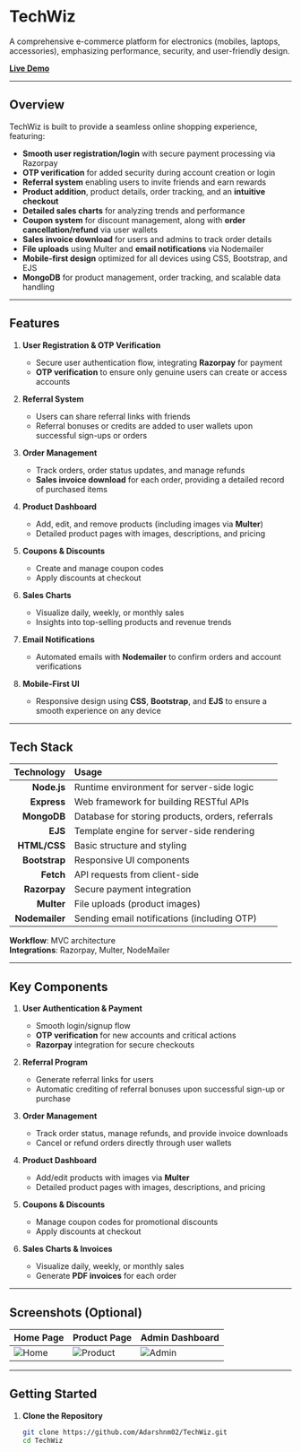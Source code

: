 # TechWiz

A comprehensive e-commerce platform for electronics (mobiles, laptops, accessories), emphasizing performance, security, and user-friendly design.

[**Live Demo**](https://techwiz-s8jl.onrender.com/)

---

## Overview

TechWiz is built to provide a seamless online shopping experience, featuring:
- **Smooth user registration/login** with secure payment processing via Razorpay  
- **OTP verification** for added security during account creation or login  
- **Referral system** enabling users to invite friends and earn rewards  
- **Product addition**, product details, order tracking, and an **intuitive checkout**  
- **Detailed sales charts** for analyzing trends and performance  
- **Coupon system** for discount management, along with **order cancellation/refund** via user wallets  
- **Sales invoice download** for users and admins to track order details  
- **File uploads** using Multer and **email notifications** via Nodemailer  
- **Mobile-first design** optimized for all devices using CSS, Bootstrap, and EJS  
- **MongoDB** for product management, order tracking, and scalable data handling  

---

## Features

1. **User Registration & OTP Verification**  
   - Secure user authentication flow, integrating **Razorpay** for payment  
   - **OTP verification** to ensure only genuine users can create or access accounts

2. **Referral System**  
   - Users can share referral links with friends  
   - Referral bonuses or credits are added to user wallets upon successful sign-ups or orders

3. **Order Management**  
   - Track orders, order status updates, and manage refunds  
   - **Sales invoice download** for each order, providing a detailed record of purchased items

4. **Product Dashboard**  
   - Add, edit, and remove products (including images via **Multer**)  
   - Detailed product pages with images, descriptions, and pricing

5. **Coupons & Discounts**  
   - Create and manage coupon codes  
   - Apply discounts at checkout

6. **Sales Charts**  
   - Visualize daily, weekly, or monthly sales  
   - Insights into top-selling products and revenue trends

7. **Email Notifications**  
   - Automated emails with **Nodemailer** to confirm orders and account verifications

8. **Mobile-First UI**  
   - Responsive design using **CSS**, **Bootstrap**, and **EJS** to ensure a smooth experience on any device

---

## Tech Stack

| **Technology** | **Usage**                                         |
|---------------:|:--------------------------------------------------|
| **Node.js**    | Runtime environment for server-side logic         |
| **Express**    | Web framework for building RESTful APIs           |
| **MongoDB**    | Database for storing products, orders, referrals  |
| **EJS**        | Template engine for server-side rendering         |
| **HTML/CSS**   | Basic structure and styling                       |
| **Bootstrap**  | Responsive UI components                          |
| **Fetch**      | API requests from client-side                     |
| **Razorpay**   | Secure payment integration                        |
| **Multer**     | File uploads (product images)                     |
| **Nodemailer** | Sending email notifications (including OTP)       |

**Workflow**: MVC architecture  
**Integrations**: Razorpay, Multer, NodeMailer  

---

## Key Components

1. **User Authentication & Payment**  
   - Smooth login/signup flow  
   - **OTP verification** for new accounts and critical actions  
   - **Razorpay** integration for secure checkouts

2. **Referral Program**  
   - Generate referral links for users  
   - Automatic crediting of referral bonuses upon successful sign-up or purchase

3. **Order Management**  
   - Track order status, manage refunds, and provide invoice downloads  
   - Cancel or refund orders directly through user wallets

4. **Product Dashboard**  
   - Add/edit products with images via **Multer**  
   - Detailed product pages with images, descriptions, and pricing

5. **Coupons & Discounts**  
   - Manage coupon codes for promotional discounts  
   - Apply discounts at checkout

6. **Sales Charts & Invoices**  
   - Visualize daily, weekly, or monthly sales  
   - Generate **PDF invoices** for each order

---

## Screenshots (Optional)

| Home Page                | Product Page              | Admin Dashboard           |
|--------------------------|---------------------------|---------------------------|
| ![Home](./screenshots/home.png) | ![Product](./screenshots/product.png) | ![Admin](./screenshots/admin.png) |

---

## Getting Started

1. **Clone the Repository**  
   ```bash
   git clone https://github.com/Adarshnm02/TechWiz.git
   cd TechWiz

